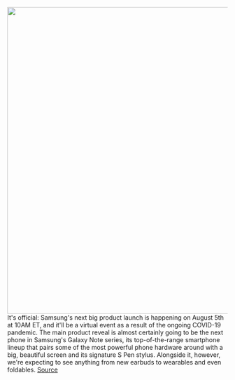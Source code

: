<img src='https://cdn.vox-cdn.com/thumbor/zM8THOGkfFt-Bm4FyKCytTeBRmc=/0x0:720x473/1200x800/filters:focal(303x180:417x294)/cdn.vox-cdn.com/uploads/chorus_image/image/67056399/s20__1_.5.jpg' width='700px' /><br/>
It's official: Samsung's next big product launch is happening on August 5th at 10AM ET, and it'll be a virtual event as a result of the ongoing COVID-19 pandemic. The main product reveal is almost certainly going to be the next phone in Samsung's Galaxy Note series, its top-of-the-range smartphone lineup that pairs some of the most powerful phone hardware around with a big, beautiful screen and its signature S Pen stylus. Alongside it, however, we're expecting to see anything from new earbuds to wearables and even foldables.
<a href='https://www.theverge.com/21323952/samsung-galaxy-note-20-unpacked-z-flip-rumors-leaks-news'> Source <a/>
